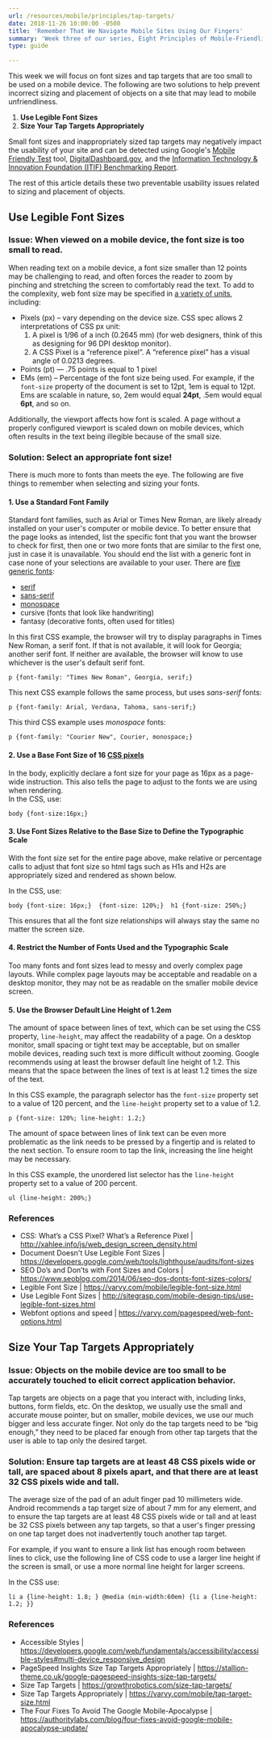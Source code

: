 ```yaml
---
url: /resources/mobile/principles/tap-targets/
date: 2018-11-26 10:00:00 -0500
title: 'Remember That We Navigate Mobile Sites Using Our Fingers'
summary: 'Week three of our series, Eight Principles of Mobile-Friendliness, covers how to size fonts and other tap targets, like links.'
type: guide

---
```


This week we will focus on font sizes and tap targets that are too small to be used on a mobile device. The following are two solutions to help prevent incorrect sizing and placement of objects on a site that may lead to mobile unfriendliness. 

1. **Use Legible Font Sizes** 
2. **Size Your Tap Targets Appropriately** 

Small font sizes and inappropriately sized tap targets may negatively impact the usability of your site and can be detected using Google's [Mobile Friendly Test](https://search.google.com/test/mobile-friendly) tool, [DigitalDashboard.gov](https://www.digitaldashboard.gov/), and the [Information Technology & Innovation Foundation (ITIF) Benchmarking Report](https://itif.org/publications/2017/03/08/benchmarking-us-government-websites). 

The rest of this article details these two preventable usability issues related to sizing and placement of objects. 

## Use Legible Font Sizes 

### Issue: When viewed on a mobile device, the font size is too small to read.

When reading text on a mobile device, a font size smaller than 12 points may be challenging to read, and often forces the reader to zoom by pinching and stretching the screen to comfortably read the text. To add to the complexity, web font size may be specified in [a variety of units](https://www.youtube.com/watch?v=qrduUUdxBSY&t=21), including: 

- Pixels (px) – vary depending on the device size. CSS spec allows 2 interpretations of CSS px unit:  
   1. A pixel is 1/96 of a inch (0.2645 mm) (for web designers, think of this as designing for 96 DPI desktop monitor). 
   2. A CSS Pixel is a “reference pixel”. A “reference pixel” has a visual angle of 0.0213 degrees. 
- Points (pt) — .75 points is equal to 1 pixel 
- EMs (em) – Percentage of the font size being used. For example, if the `font-size` property of the document is set to 12pt, 1em is equal to 12pt. Ems are scalable in nature, so, 2em would equal **24pt**, .5em would equal **6pt**, and so on. 

Additionally, the viewport affects how font is scaled. A page without a properly configured viewport is scaled down on mobile devices, which often results in the text being illegible because of the small size. 

### Solution: Select an appropriate font size! 

There is much more to fonts than meets the eye. The following are five things to remember when selecting and sizing your fonts. 

#### 1. Use a Standard Font Family

   Standard font families, such as Arial or Times New Roman, are likely already installed on your user's computer or mobile device. To better ensure that the page looks as intended, list the specific font that you want the browser to check for first, then one or two more fonts that are similar to the first one, just in case it is unavailable. You should end the list with a generic font in case none of your selections are available to your user. There are <a href="https://www.w3.org/Style/Examples/007/fonts.en.html">five generic fonts</a>: <br />

   - <a href="https://en.wikipedia.org/wiki/Serif">serif</a> 
   - <a href="https://en.wikipedia.org/wiki/Sans-serif">sans-serif</a> 
   - <a href="https://en.wikipedia.org/wiki/Monospaced_font">monospace</a> 
   - cursive (fonts that look like handwriting) 
   - fantasy (decorative fonts, often used for titles) 

   In this first CSS example, the browser will try to display paragraphs in Times New Roman, a serif font. If that is not available, it will look for Georgia; another serif font. If neither are available, the browser will know to use whichever is the user's default serif font. 

   `p {font-family: "Times New Roman", Georgia, serif;}`

This next CSS example follows the same process, but uses <em>sans-serif</em> fonts: 

   `p {font-family: Arial, Verdana, Tahoma, sans-serif;}`

This third CSS example uses <em>monospace</em> fonts: 

   `p {font-family: "Courier New", Courier, monospace;}`

#### 2. Use a Base Font Size of 16 [CSS pixels](http://xahlee.info/js/web_design_screen_density.html)

   In the body, explicitly declare a font size for your page as 16px as a page-wide instruction. This also tells the page to adjust to the fonts we are using when rendering. <br />In the CSS, use: 

   `body {font-size:16px;}`

#### 3. Use Font Sizes Relative to the Base Size to Define the Typographic Scale 

   With the font size set for the entire page above, make relative or percentage calls to adjust that font size so html tags such as H1s and H2s are appropriately sized and rendered as shown below. 

   In the CSS, use: 

   `body {font-size: 16px;} 
   {font-size: 120%;} 
   h1 {font-size: 250%;}`

   This ensures that all the font size relationships will always stay the same no matter the screen size. 

#### 4. Restrict the Number of Fonts Used and the Typographic Scale

   Too many fonts and font sizes lead to messy and overly complex page layouts. While complex page layouts may be acceptable and readable on a desktop monitor, they may not be as readable on the smaller mobile device screen. 

#### 5. Use the Browser Default Line Height of 1.2em

   The amount of space between lines of text, which can be set using the CSS property, `line-height`, may affect the readability of a page. On a desktop monitor, small spacing or tight text may be acceptable, but on smaller mobile devices, reading such text is more difficult without zooming. Google recommends using at least the browser default line height of 1.2. This means that the space between the lines of text is at least 1.2 times the size of the text. 

   In this CSS example, the paragraph selector has the `font-size` property set to a value of 120 percent, and the `line-height` property set to a value of 1.2. 

   `p {font-size: 120%; line-height: 1.2;}`

   The amount of space between lines of link text can be even more problematic as the link needs to be pressed by a fingertip and is related to the next section. To ensure room to tap the link, increasing the line height may be necessary. 

   In this CSS example, the unordered list selector has the `line-height` property set to a value of 200 percent. 

   `ul {line-height: 200%;}`

### References 

<ul>
<li>CSS: What’s a CSS Pixel? What’s a Reference Pixel | <a href="http://xahlee.info/js/web_design_screen_density.html">http://xahlee.info/js/web_design_screen_density.html</a> </li>
<li>Document Doesn't Use Legible Font Sizes | <a href="https://developers.google.com/web/tools/lighthouse/audits/font-sizes">https://developers.google.com/web/tools/lighthouse/audits/font-sizes</a> </li>
<li>SEO Do’s and Don’ts with Font Sizes and Colors | <a href="https://www.seoblog.com/2014/06/seo-dos-donts-font-sizes-colors/">https://www.seoblog.com/2014/06/seo-dos-donts-font-sizes-colors/</a> </li>
<li>Legible Font Size | <a href="https://varvy.com/mobile/legible-font-size.html">https://varvy.com/mobile/legible-font-size.html</a> </li>
<li>Use Legible Font Sizes | <a href="http://sitegrasp.com/mobile-design-tips/use-legible-font-sizes.html">http://sitegrasp.com/mobile-design-tips/use-legible-font-sizes.html</a> </li>
<li>Webfont options and speed | <a href="https://varvy.com/pagespeed/web-font-options.html">https://varvy.com/pagespeed/web-font-options.html</a> </li>
</ul>

## Size Your Tap Targets Appropriately 

### Issue: Objects on the mobile device are too small to be accurately touched to elicit correct application behavior.

Tap targets are objects on a page that you interact with, including links, buttons, form fields, etc. On the desktop, we usually use the small and accurate mouse pointer, but on smaller, mobile devices, we use our much bigger and less accurate finger. Not only do the tap targets need to be “big enough,” they need to be placed far enough from other tap targets that the user is able to tap only the desired target. 

### Solution: Ensure tap targets are at least 48 CSS pixels wide or tall, are spaced about 8 pixels apart, and that there are at least 32 CSS pixels wide and tall.

The average size of the pad of an adult finger pad 10 millimeters wide. Android recommends a tap target size of about 7 mm for any element, and to ensure the tap targets are at least 48 CSS pixels wide or tall and at least be 32 CSS pixels between any tap targets, so that a user's finger pressing on one tap target does not inadvertently touch another tap target. 

For example, if you want to ensure a link list has enough room between lines to click, use the following line of CSS code to use a larger line height if the screen is small, or use a more normal line height for larger screens. 

In the CSS use:  

   `li a {line-height: 1.8; } @media (min-width:60em) {li a {line-height: 1.2; }}`

### References 

<ul>
<li>Accessible Styles | <a href="https://developers.google.com/web/fundamentals/accessibility/accessible-styles#multi-device_responsive_design">https://developers.google.com/web/fundamentals/accessibility/accessible-styles#multi-device_responsive_design</a> </li>
<li>PageSpeed Insights Size Tap Targets Appropriately | <a href="https://stallion-theme.co.uk/google-pagespeed-insights-size-tap-targets/">https://stallion-theme.co.uk/google-pagespeed-insights-size-tap-targets/</a> </li>
<li>Size Tap Targets | <a href="https://growthrobotics.com/size-tap-targets/">https://growthrobotics.com/size-tap-targets/</a> </li>
<li>Size Tap Targets Appropriately | <a href="https://varvy.com/mobile/tap-target-size.html">https://varvy.com/mobile/tap-target-size.html</a> </li>
<li>The Four Fixes To Avoid The Google Mobile-Apocalypse | <a href="https://authoritylabs.com/blog/four-fixes-avoid-google-mobile-apocalypse-update/">https://authoritylabs.com/blog/four-fixes-avoid-google-mobile-apocalypse-update/</a> </li>
</ul>
